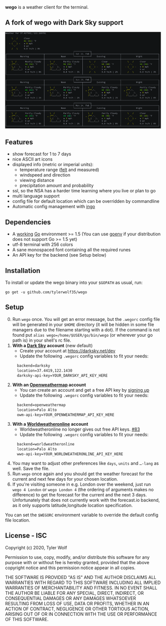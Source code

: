 **wego** is a weather client for the terminal.
## A fork of wego with Dark Sky support

![Screenshots](https://raw.githubusercontent.com/tylerwolf35/wego/gh-pages/wego.png)

## Features

* show forecast for 1 to 7 days
* nice ASCII art icons
* displayed info (metric or imperial units):
  * temperature range ([felt](https://en.wikipedia.org/wiki/Wind_chill) and measured)
  * windspeed and direction
  * viewing distance
  * precipitation amount and probability
* ssl, so the NSA has a harder time learning where you live or plan to go
* multi language support
* config file for default location which can be overridden by commandline
* Automatic config management with [ingo](https://github.com/schachmat/ingo)

## Dependencies

* A [working](https://golang.org/doc/install#testing) [Go](https://golang.org/) environment >= 1.5 (You can use
  [goenv](https://github.com/syndbg/goenv) if your distribution does not
  support Go >= 1.5 yet)
* utf-8 terminal with 256 colors
* A sane monospaced font containing all the required runes
* An API key for the backend (see Setup below)

## Installation

To install or update the wego binary into your `$GOPATH` as usual, run:
```shell
go get -u github.com/tylerwolf35/wego
```

## Setup

0. Run `wego` once. You will get an error message, but the `.wegorc` config file
   will be generated in your `$HOME` directory (it will be hidden in some file
   managers due to the filename starting with a dot). If the command is not found put `alias wego=/home/$USER/go/bin/wego` (or wherever your go path is) in your shell's rc file.
0. __With a [Dark Sky](https://darksky.net) account__ (new default)
    * Create your account at https://darksky.net/dev
    * Update the following `.wegorc` config variables to fit your needs:
    ```
      backend=darksky
      location=37.4419,122.1430
      darksky-api-key=YOUR_DARKSKY_API_KEY_HERE
    ```
0. __With an [Openweathermap](https://home.openweathermap.org/) account__
    * You can create an account and get a free API key by [signing up](https://home.openweathermap.org/users/sign_up)
    * Update the following `.wegorc` config variables to fit your needs:
    ```
      backend=openweathermap
      location=Palo Alto
      owm-api-key=YOUR_OPENWEATHERMAP_API_KEY_HERE
    ```
0. __With a [Worldweatheronline](http://www.worldweatheronline.com/) account__
    * Worldweatheronline no longer gives out free API keys. [#83](https://github.com/schachmat/wego/issues/83)
    * Update the following `.wegorc` config variables to fit your needs:
    ```
      backend=worldweatheronline
      location=Palo Alto
      wwo-api-key=YOUR_WORLDWEATHERONLINE_API_KEY_HERE
    ```
0. You may want to adjust other preferences like `days`, `units` and `…-lang` as
   well. Save the file.
0. Run `wego` once again and you should get the weather forecast for the current
   and next few days for your chosen location.
0. If you're visiting someone in e.g. London over the weekend, just run `wego 4
   London` or `wego London 4` (the ordering of arguments makes no difference) to
   get the forecast for the current and the next 3 days. Unfortunately that does
   not currently work with the forecast.io backend, as it only supports
   latitude,longitude location specification.

You can set the `$WEGORC` environment variable to override the default config
file location.

## License - ISC

Copyright (c) 2020, Tyler Wolf

Permission to use, copy, modify, and/or distribute this software for any purpose
with or without fee is hereby granted, provided that the above copyright notice
and this permission notice appear in all copies.

THE SOFTWARE IS PROVIDED "AS IS" AND THE AUTHOR DISCLAIMS ALL WARRANTIES WITH
REGARD TO THIS SOFTWARE INCLUDING ALL IMPLIED WARRANTIES OF MERCHANTABILITY AND
FITNESS. IN NO EVENT SHALL THE AUTHOR BE LIABLE FOR ANY SPECIAL, DIRECT,
INDIRECT, OR CONSEQUENTIAL DAMAGES OR ANY DAMAGES WHATSOEVER RESULTING FROM LOSS
OF USE, DATA OR PROFITS, WHETHER IN AN ACTION OF CONTRACT, NEGLIGENCE OR OTHER
TORTIOUS ACTION, ARISING OUT OF OR IN CONNECTION WITH THE USE OR PERFORMANCE OF
THIS SOFTWARE.
